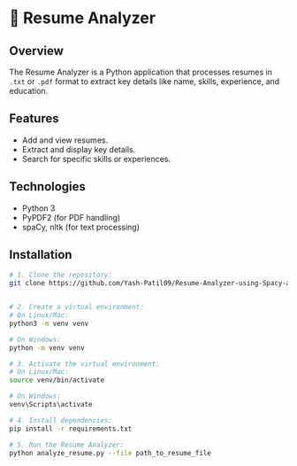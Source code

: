# 📄 Resume Analyzer

## Overview

The Resume Analyzer is a Python application that processes resumes in `.txt` or `.pdf` format to extract key details like name, skills, experience, and education.

## Features

- Add and view resumes.
- Extract and display key details.
- Search for specific skills or experiences.

## Technologies

- Python 3
- PyPDF2 (for PDF handling)
- spaCy, nltk (for text processing)

## Installation

```bash
# 1. Clone the repository:
git clone https://github.com/Yash-Patil09/Resume-Analyzer-using-Spacy-and-Nltk.git


# 2. Create a virtual environment:
# On Linux/Mac:
python3 -m venv venv

# On Windows:
python -m venv venv

# 3. Activate the virtual environment:
# On Linux/Mac:
source venv/bin/activate

# On Windows:
venv\Scripts\activate

# 4. Install dependencies:
pip install -r requirements.txt

# 5. Run the Resume Analyzer:
python analyze_resume.py --file path_to_resume_file
